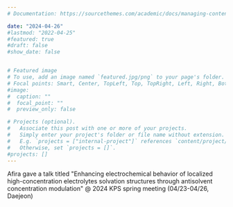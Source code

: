 ```yaml
---
# Documentation: https://sourcethemes.com/academic/docs/managing-content/

date: "2024-04-26" 
#lastmod: "2022-04-25"
#featured: true
#draft: false
#show_date: false


# Featured image
# To use, add an image named `featured.jpg/png` to your page's folder.
# Focal points: Smart, Center, TopLeft, Top, TopRight, Left, Right, BottomLeft, Bottom, BottomRight.
#image:
#  caption: ""
#  focal_point: ""
#  preview_only: false

# Projects (optional).
#   Associate this post with one or more of your projects.
#   Simply enter your project's folder or file name without extension.
#   E.g. `projects = ["internal-project"]` references `content/project/deep-learning/index.md`.
#   Otherwise, set `projects = []`.
#projects: []
---
```


Afira gave a talk titled "Enhancing electrochemical behavior of localized high-concentration electrolytes solvation structures through antisolvent concentration modulation" @ 2024 KPS spring meeting (04/23-04/26, Daejeon) 

